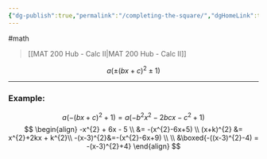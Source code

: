 ```yaml
---
{"dg-publish":true,"permalink":"/completing-the-square/","dgHomeLink":true,"dgPassFrontmatter":false,"dgShowLocalGraph":true}
---
```


#math 
> [[MAT 200 Hub - Calc II|MAT 200 Hub - Calc II]]

$$
a(\pm (bx + c)^{2} \pm 1)
$$

---
### Example:
$$
a(- (bx + c)^{2} + 1) = a(-b^{2}x^{2}-2bcx-c^{2}+1)
$$
$$
\begin{align}
-x^{2} + 6x - 5 \\
&= -(x^{2}-6x+5) \\
(x+k)^{2} &= x^{2}+2kx + k^{2}\\
-(x-3)^{2}&=-(x^{2}-6x+9) \\
\\
&\boxed{-((x-3)^{2}-4) = -(x-3)^{2}+4}
\end{align}
$$